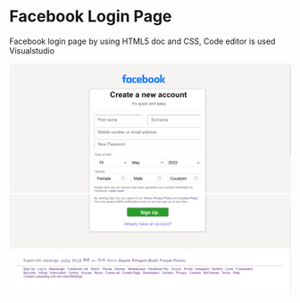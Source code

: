 # Facebook Login Page
Facebook login page by using HTML5 doc and CSS, Code editor is used Visualstudio 

![alt text](https://github.com/Imad-Ibrahim-K/Facebook-login-page/blob/master/image/facebook1.png)
![alt text](https://github.com/Imad-Ibrahim-K/Facebook-login-page/blob/master/image/facebook2.png)



